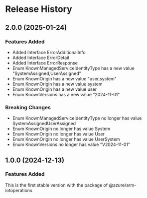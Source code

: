 # Release History
    
## 2.0.0 (2025-01-24)
    
### Features Added

  - Added Interface ErrorAdditionalInfo
  - Added Interface ErrorDetail
  - Added Interface ErrorResponse
  - Enum KnownManagedServiceIdentityType has a new value "SystemAssigned,UserAssigned"
  - Enum KnownOrigin has a new value "user,system"
  - Enum KnownOrigin has a new value system
  - Enum KnownOrigin has a new value user
  - Enum KnownVersions has a new value "2024-11-01"

### Breaking Changes

  - Enum KnownManagedServiceIdentityType no longer has value SystemAssignedUserAssigned
  - Enum KnownOrigin no longer has value System
  - Enum KnownOrigin no longer has value User
  - Enum KnownOrigin no longer has value UserSystem
  - Enum KnownVersions no longer has value "V2024-11-01"
    
    
## 1.0.0 (2024-12-13)

### Features Added

This is the first stable version with the package of @azure/arm-iotoperations
